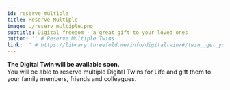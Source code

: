 ```yaml
---
id: reserve_multiple
title: Reserve Multiple
image: ./reserv_multiple.png
subtitle: Digital freedom - a great gift to your loved ones
button: '' # Reserve Multiple Twins
link: '' # https://library.threefold.me/info/digitaltwin/#/twin__get_your_dt_home
---
```


**The Digital Twin will be available soon.**
<br/>
You will be able to reserve multiple Digital Twins for Life and gift them to your family members, friends and colleagues. 


<!-- By doing so, you'll be gifting them digital freedom for the rest of their lifetime. -->
